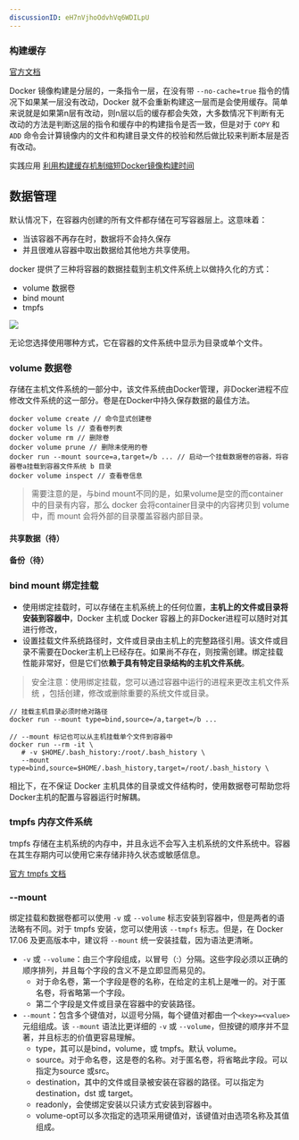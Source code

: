 ```yaml
---
discussionID: eH7nVjhoOdvhVq6WDILpU
---
```

### 构建缓存

[官方文档](https://docs.docker.com/develop/develop-images/dockerfile_best-practices/#leverage-build-cache)

Docker 镜像构建是分层的，一条指令一层，在没有带 `--no-cache=true` 指令的情况下如果某一层没有改动，Docker 就不会重新构建这一层而是会使用缓存。简单来说就是如果第n层有改动，则n层以后的缓存都会失效，大多数情况下判断有无改动的方法是判断这层的指令和缓存中的构建指令是否一致，但是对于 `COPY` 和 `ADD` 命令会计算镜像内的文件和构建目录文件的校验和然后做比较来判断本层是否有改动。

实践应用 [利用构建缓存机制缩短Docker镜像构建时间](https://segmentfault.com/a/1190000018222648)

## 数据管理
默认情况下，在容器内创建的所有文件都存储在可写容器层上。这意味着：
- 当该容器不再存在时，数据将不会持久保存
- 并且很难从容器中取出数据给其他地方共享使用。

docker 提供了三种将容器的数据挂载到主机文件系统上以做持久化的方式：
- volume 数据卷
- bind mount 
- tmpfs 
  
![](https://docs.docker.com/storage/images/types-of-mounts.png)

无论您选择使用哪种方式，它在容器的文件系统中显示为目录或单个文件。

### volume 数据卷
存储在主机文件系统的一部分中，该文件系统由Docker管理，非Docker进程不应修改文件系统的这一部分。卷是在Docker中持久保存数据的最佳方法。

```
docker volume create // 命令显式创建卷
docker volume ls // 查看卷列表
docker volume rm // 删除卷
docker volume prune // 删除未使用的卷
docker run --mount source=a,target=/b ... // 启动一个挂载数据卷的容器，将容器卷a挂载到容器文件系统 b 目录
docker volume inspect // 查看卷信息
```

> 需要注意的是，与bind mount不同的是，如果volume是空的而container中的目录有内容，那么 docker 会将container目录中的内容拷贝到 volume 中，而 mount 会将外部的目录覆盖容器内部目录。

#### 共享数据（待）

#### 备份（待）

### bind mount 绑定挂载
- 使用绑定挂载时，可以存储在主机系统上的任何位置，**主机上的文件或目录将安装到容器中**，Docker 主机或 Docker 容器上的非Docker进程可以随时对其进行修改，
- 设置挂载文件系统路径时，文件或目录由主机上的完整路径引用。该文件或目录不需要在Docker主机上已经存在。如果尚不存在，则按需创建。绑定挂载性能非常好，但是它们依**赖于具有特定目录结构的主机文件系统**。

> 安全注意：使用绑定挂载，您可以通过容器中运行的进程来更改主机文件系统 ，包括创建，修改或删除重要的系统文件或目录。

```
// 挂载主机目录必须时绝对路径
docker run --mount type=bind,source=/a,target=/b ...
```

```
// --mount 标记也可以从主机挂载单个文件到容器中
docker run --rm -it \
   # -v $HOME/.bash_history:/root/.bash_history \
   --mount type=bind,source=$HOME/.bash_history,target=/root/.bash_history \
```

相比下，在不保证 Docker 主机具体的目录或文件结构时，使用数据卷可帮助您将Docker主机的配置与容器运行时解耦。

### tmpfs 内存文件系统
tmpfs 存储在主机系统的内存中，并且永远不会写入主机系统的文件系统中。容器在其生存期内可以使用它来存储非持久状态或敏感信息。

[官方 tmpfs 文档](https://docs.docker.com/storage/tmpfs/)

### --mount
绑定挂载和数据卷都可以使用 `-v` 或 `--volume` 标志安装到容器中，但是两者的语法略有不同。对于 tmpfs 安装，您可以使用该 `--tmpfs` 标志。但是，在 Docker 17.06 及更高版本中，建议将 `--mount` 统一安装挂载，因为语法更清晰。

- `-v` 或 `--volume`：由三个字段组成，以冒号（:）分隔。这些字段必须以正确的顺序排列，并且每个字段的含义不是立即显而易见的。
    - 对于命名卷，第一个字段是卷的名称，在给定的主机上是唯一的。对于匿名卷，将省略第一个字段。
    - 第二个字段是文件或目录在容器中的安装路径。
- `--mount`：包含多个键值对，以逗号分隔，每个键值对都由一个`<key>=<value>`元组组成。该 `--mount` 语法比更详细的 `-v` 或 `--volume`，但按键的顺序并不显著，并且标志的价值更容易理解。
    - type，其可以是bind，volume，或 tmpfs。默认 volume。
    - source。对于命名卷，这是卷的名称。对于匿名卷，将省略此字段。可以指定为source 或src。
    - destination，其中的文件或目录被安装在容器的路径。可以指定为 destination，dst 或 target。
    - readonly，会使绑定安装以只读方式安装到容器中。
    - volume-opt可以多次指定的选项采用键值对，该键值对由选项名称及其值组成。